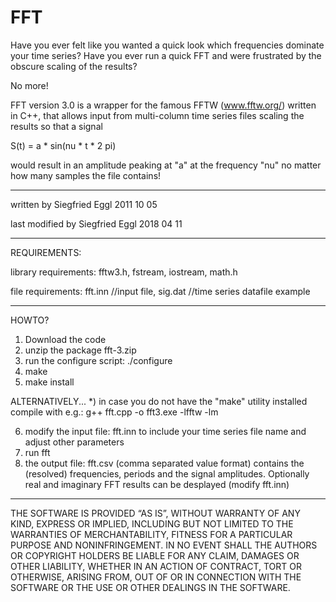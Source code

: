 # FFT

Have you ever felt like you wanted a quick look which frequencies dominate your time series?
Have you ever run a quick FFT and were frustrated by the obscure scaling of the results?

No more!

FFT version 3.0 is a wrapper for the famous FFTW (www.fftw.org/) written in C++, that allows input from multi-column time series files scaling the results so that a signal

S(t) = a * sin(nu * t * 2 pi)

would result in an amplitude peaking at "a" at the frequency "nu" no matter how many samples the file contains!

--------------------------------------------------------
written by Siegfried Eggl 2011 10 05

last modified by Siegfried Eggl 2018 04 11

--------------------------------------------------------
REQUIREMENTS:

library requirements: fftw3.h, fstream, iostream, math.h

file requirements:  fft.inn //input file, 
                    sig.dat //time series datafile example

--------------------------------------------------------
HOWTO?

1) Download the code
2) unzip the package fft-3.zip
3) run the configure script: ./configure
4) make
5) make install

ALTERNATIVELY...
*) in case you do not have the "make" utility installed compile with e.g.: g++ fft.cpp -o fft3.exe -lfftw -lm

6) modify the input file: fft.inn to include your time series file name and adjust other parameters
7) run fft
8) the output file: fft.csv (comma separated value format) contains the (resolved) frequencies, periods and the signal amplitudes. Optionally real and imaginary FFT results can be desplayed (modify fft.inn)

--------------------------------------------------------
THE SOFTWARE IS PROVIDED “AS IS”, WITHOUT WARRANTY OF ANY KIND, EXPRESS OR IMPLIED, INCLUDING BUT NOT LIMITED TO THE WARRANTIES OF MERCHANTABILITY, FITNESS FOR A PARTICULAR PURPOSE AND NONINFRINGEMENT. IN NO EVENT SHALL THE AUTHORS OR COPYRIGHT HOLDERS BE LIABLE FOR ANY CLAIM, DAMAGES OR OTHER LIABILITY, WHETHER IN AN ACTION OF CONTRACT, TORT OR OTHERWISE, ARISING FROM, OUT OF OR IN CONNECTION WITH THE SOFTWARE OR THE USE OR OTHER DEALINGS IN THE SOFTWARE.




